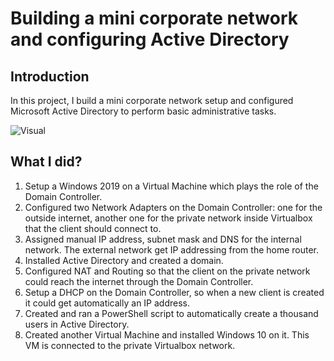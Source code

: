 # Building a mini corporate network and configuring Active Directory

## Introduction

In this project, I build a mini corporate network setup and configured Microsoft Active Directory to perform basic administrative tasks.

![Visual](https://www.dropbox.com/scl/fi/xojfqtf8trm081fhxpkah/Active-Directory.png?rlkey=swe9k5yzgdy72s58vgsblq5x4&raw=1)

## What I did?

1. Setup a Windows 2019 on a Virtual Machine which plays the role of the Domain Controller.
2. Configured two Network Adapters on the Domain Controller: one for the outside internet, another one for the private network inside Virtualbox that the client should connect to.
3. Assigned manual IP address, subnet mask and DNS for the internal network. The external network get IP addressing from the home router.
4. Installed Active Directory and created a domain.
5. Configured NAT and Routing so that the client on the private network could reach the internet through the Domain Controller.
6. Setup a DHCP on the Domain Controller, so when a new client is created it could get automatically an IP address.
7. Created and ran a PowerShell script to automatically create a thousand users in Active Directory.
8. Created another Virtual Machine and installed Windows 10 on it. This VM is connected to the private Virtualbox network.
